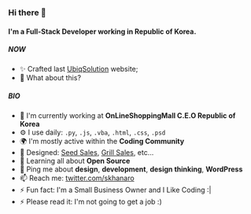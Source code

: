 ### Hi there 👋

#### I'm a Full-Stack Developer working in Republic of Korea.

##### NOW

- ✨ Crafted last [UbiqSolution](http://www.ubiqsolution.com) website;
- 🍑 What about this?

##### BIO

- 🏢 I'm currently working at **OnLineShoppingMall C.E.O Republic of Korea**
- ⚙️ I use daily: `.py`, `.js`, `.vba`, `.html`, `.css`, `.psd`
- 🌍 I'm mostly active within the **Coding Community**
- 💅 Designed: [Seed Sales](http://grass.dothome.co.kr), [Grill Sales](http://smartallkr.cafe24.com), etc…
- 🌱 Learning all about **Open Source**
- 💬 Ping me about **design**, **development**, **design thinking**, **WordPress**
- 📫 Reach me: [twitter.com/skhanaro](https://twitter.com/skhanaro)
- ⚡️ Fun fact: I'm a Small Business Owner and I Like Coding :|
- ⚡️ Please read it: I'm not going to get a job :)
